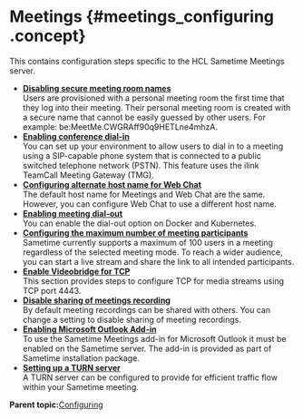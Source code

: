 # Meetings {#meetings_configuring .concept}

This contains configuration steps specific to the HCL Sametime Meetings server.

-   **[Disabling secure meeting room names](secure_rooms.md)**  
Users are provisioned with a personal meeting room the first time that they log into their meeting. Their personal meeting room is created with a secure name that cannot be easily guessed by other users. For example: be:MeetMe.CWGRAff90q9HETLne4mhzA.
-   **[Enabling conference dial-in](meetings_dialin.md)**  
You can set up your environment to allow users to dial in to a meeting using a SIP-capable phone system that is connected to a public switched telephone network \(PSTN\). This feature uses the ilink TeamCall Meeting Gateway \(TMG\).
-   **[Configuring alternate host name for Web Chat](t_different_hostname.md)**  
The default host name for Meetings and Web Chat are the same. However, you can configure Web Chat to use a different host name.
-   **[Enabling meeting dial-out](enable_dial_out.md)**  
You can enable the dial-out option on Docker and Kubernetes.
-   **[Configuring the maximum number of meeting participants](meetings_configuring_max.md)**  
Sametime currently supports a maximum of 100 users in a meeting regardless of the selected meeting mode. To reach a wider audience, you can start a live stream and share the link to all intended participants.
-   **[Enable Videobridge for TCP](enable_video_bridge.md)**  
This section provides steps to configure TCP for media streams using TCP port 4443.
-   **[Disable sharing of meetings recording](disable_sharing_meetings.md)**  
By default meeting recordings can be shared with others. You can change a setting to disable sharing of meeting recordings.
-   **[Enabling Microsoft Outlook Add-in](enable_microsoft_outlook.md)**  
To use the Sametime Meetings add-in for Microsoft Outlook it must be enabled on the Sametime server. The add-in is provided as part of Sametime installation package.
-   **[Setting up a TURN server](turnserver_intro.md)**  
A TURN server can be configured to provide for efficient traffic flow within your Sametime meeting.

**Parent topic:**[Configuring](configuring.md)

